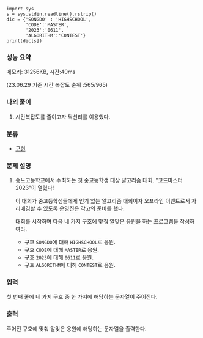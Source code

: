 ```
import sys
s = sys.stdin.readline().rstrip()
dic = {'SONGDO' : 'HIGHSCHOOL',
       'CODE':'MASTER',
       '2023':'0611',
       'ALGORITHM':'CONTEST'}
print(dic[s])
```

### 성능 요약

메모리:   31256KB, 시간:40ms 

(23.06.29 기준 시간 복잡도 순위 :565/965)



### 나의 풀이

1. 시간복잡도를 줄이고자 딕션리를 이용했다.


### 분류

- [구현](https://www.acmicpc.net/problem/tag/102)

### 문제 설명

1. 송도고등학교에서 주최하는 첫 중고등학생 대상 알고리즘 대회, "코드마스터 2023"이 열렸다!

   이 대회가 중고등학생들에게 인기 있는 알고리즘 대회이자 오프라인 이벤트로서 자리매김할 수 있도록 운영진은 각고의 준비를 했다.

   대회를 시작하며 다음 네 가지 구호에 맞춰 알맞은 응원을 하는 프로그램을 작성하여라.

   - 구호 `SONGDO`에 대해 `HIGHSCHOOL`로 응원.
   - 구호 `CODE`에 대해 `MASTER`로 응원.
   - 구호 `2023`에 대해 `0611`로 응원.
   - 구호 `ALGORITHM`에 대해 `CONTEST`로 응원.


### 입력

첫 번째 줄에 네 가지 구호 중 한 가지에 해당하는 문자열이 주어진다.

### 출력

주어진 구호에 맞춰 알맞은 응원에 해당하는 문자열을 출력한다.